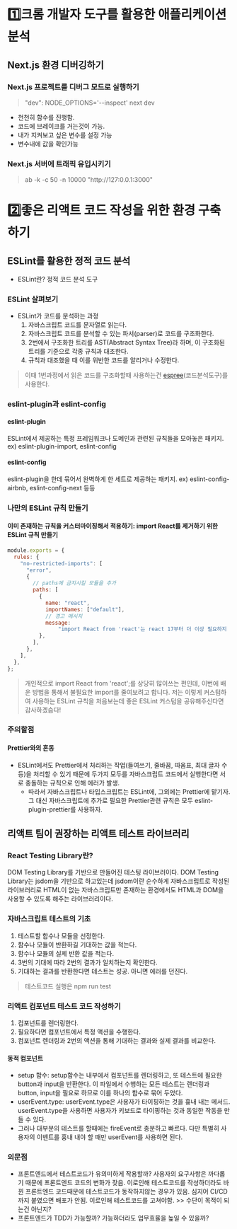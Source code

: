 # 1️⃣크롬 개발자 도구를 활용한 애플리케이션 분석
## Next.js 환경 디버깅하기
### Next.js 프로젝트를 디버그 모드로 실행하기
> "dev": NODE_OPTIONS='--inspect' next dev

- 천천히 함수를 진행함.
- 코드에 브레이크를 거는것이 가능.
- 내가 지켜보고 싶은 변수를 설정 가능
- 변수내에 값을 확인가능

### Next.js 서버에 트래픽 유입시키기
> ab -k -c 50 -n 10000 "http://127:0.0.1:3000"

# 2️⃣좋은 리액트 코드 작성을 위한 환경 구축하기
## ESLint를 활용한 정적 코드 분석
- ESLint란? 정적 코드 분석 도구
### ESLint 살펴보기
- ESLint가 코드를 분석하는 과정
  1. 자바스크립트 코드를 문자열로 읽는다.
  2. 자바스크립트 코드를 분석할 수 있는 파서(parser)로 코드를 구조화한다.
  3. 2번에서 구조화한 트리를 AST(Abstract Syntax Tree)라 하며, 이 구조화된 트리를 기준으로 각종 규칙과 대조한다.
  4. 규칙과 대조했을 때 이를 위반한 코드를 알리거나 수정한다.

> 이때 1번과정에서 읽은 코드를 구조화할때 사용하는건 [espree](https://github.com/eslint/espree)(코드분석도구)를 사용한다.

### eslint-plugin과 eslint-config
#### eslint-plugin
ESLint에서 제공하는 특정 프레임워크나 도메인과 관련된 규칙들을 모아놓은 패키지.
ex) eslint-plugin-import, eslint-config

#### eslint-config
eslint-plugin을 한데 묶어서 완벽하게 한 세트로 제공하는 패키지.
ex) eslint-config-airbnb, eslint-config-next 등등

### 나만의 ESLint 규칙 만들기
#### 이미 존재하는 규칙을 커스터마이징해서 적용하기: import React를 제거하기 위한 ESLint 규칙 만들기
```javascript
module.exports = {
  rules: {
    "no-restricted-imports": [
      "error",
      {
        // paths에 금지시킬 모듈을 추가
        paths: [
          {
            name: "react",
            importNames: ["default"],
            // 경고 메시지
            message:
                "import React from 'react'는 react 17부터 더 이상 필요하지 않습니다. 필요한 것만 react로부터 import해서 사용해주세요",
          },
        ],
      },
    ],
  },
};
```
> 개인적으로 import React from 'react';를 상당히 많이쓰는 편인데, 이번에 배운 방법을 통해서 불필요한 import를 줄여보려고 합니다. 저는 이렇게 커스텀하여 사용하는 ESLint 규칙을 처음보는데 좋은 ESLint 커스텀을 공유해주신다면 감사하겠슴다!


### 주의할점
#### Prettier와의 혼동
- ESLint에서도 Prettier에서 처리하는 작업(들여쓰기, 줄바꿈, 따옴표, 최대 글자 수 등)을 처리할 수 있기 때문에 두가지 모두를 자바스크립트 코드에서 실행한다면 서로 충돌하는 규칙으로 인해 에러가 발생.
  - 따라서 자바스크립트나 타입스크립트는 ESLint에, 그외에는 Prettier에 맡기자. 그 대신 자바스크립트에 추가로 필요한 Prettier관련 규칙은 모두 eslint-plugin-prettier를 사용하자.



## 리액트 팀이 권장하는 리액트 테스트 라이브러리
### React Testing Library란?
DOM Testing Library를 기반으로 만들어진 테스팅 라이브러이다. DOM Testing Library는 jsdom을 기반으로 하고있는데 jsdom이란 순수하게 자바스크립트로 작성된 라이브러리로 HTML이 없는 자바스크립트만 존재하는 환경에서도 HTML과 DOM을 사용할 수 있도록 해주는 라이브러리이다.

### 자바스크립트 테스트의 기초
1. 테스트할 함수나 모듈을 선정한다.
2. 함수나 모듈이 반환하길 기대하는 값을 적는다.
3. 함수나 모듈의 실제 반환 값을 적는다.
4. 3번의 기대에 따라 2번의 결과가 일치하는지 확인한다.
5. 기대하는 결과를 반환한다면 테스트는 성공. 아니면 에러를 던진다.

> 테스트코드 실행은 npm run test

### 리액트 컴포넌트 테스트 코드 작성하기
1. 컴포넌트를 렌더링한다.
2. 필요하다면 컴포넌트에서 특정 액션을 수행한다.
3. 컴포넌트 렌더링과 2번의 액션을 통해 기대하는 결과와 실제 결과를 비교한다.

#### 동적 컴포넌트
- setup 함수: setup함수는 내부에서 컴포넌트를 렌더링하고, 또 테스트에 필요한 button과 input을 반환한다. 이 파일에서 수행하는 모든 테스트는 렌더링과 button, input을 필요로 하므로 이를 하나의 함수로 묶어 두었다.
- userEvent.type: userEvent.type은 사용자가 타이핑하는 것을 흉내 내는 메서드. userEvent.type을 사용하면 사용자가 키보드로 타이핑하는 것과 동일한 작동을 만들 수 있다.
- 그러나 대부분의 테스트를 할때에는 fireEvent로 충분하고 빠르다. 다만 특별히 사용자의 이벤트를 흉내 내야 할 때만 userEvent를 사용하면 된다.

### 의문점
- 프론트엔드에서 테스트코드가 유의미하게 작용할까? 사용자의 요구사항은 까다롭기 때문에 프론트엔드 코드의 변화가 잦음. 이로인해 테스트코드를 작성하더라도 바뀐 프론트엔드 코드때문에 테스트코드가 동작하지않는 경우가 있음. 심지어 CI/CD까지 붙였으면 배포가 안됨. 이로인해 테스트코드를 고쳐야함. >> 수단이 목적이 되는건 아닌지?
- 프론트엔드가 TDD가 가능할까? 가능하더라도 업무효율을 높일 수 있을까?
